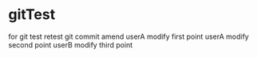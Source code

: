 # gitTest
for git test
retest git commit amend
userA modify first point
userA modify second point
userB modify third point